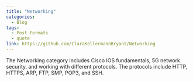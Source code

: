 ```yaml
---
title: "Networking"
categories:
  - Blog
tags:
  - Post Formats
  - quote
link: https://github.com/ClaraKellermannBryant/Networking
---
```


The Networking category includes Cisco IOS fundamentals, 5G network security, and working with different protocols. The protocols include HTTP, HTTPS, ARP, FTP, SMP, POP3, and SSH. 
